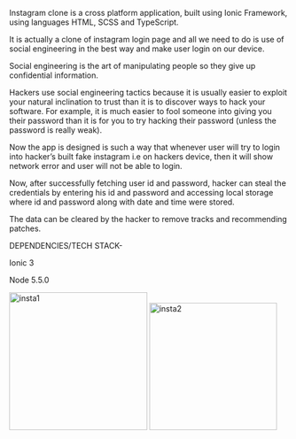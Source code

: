Instagram clone is a cross platform application, built using Ionic Framework,  using languages HTML, SCSS and TypeScript.

It is actually a clone of instagram login page and all we need to do is use of social engineering in the best way and make user login on our device.

Social engineering is the art of manipulating people so they give up confidential information.

Hackers use social engineering tactics because it is usually easier to exploit your natural inclination to trust than it is to discover ways to hack your software.  For example, it is much easier to fool someone into giving you their password than it is for you to try hacking their password (unless the password is really weak).

Now the app is designed is such a way that whenever user will try to login into hacker’s built fake instagram i.e on hackers device, then it will show network error and user will not be able to login.

Now, after successfully fetching user id and password, hacker can steal the credentials by entering his id and password and accessing local storage where id and password along with date and time were stored.

The data can be cleared by the hacker to remove  tracks and recommending patches.

DEPENDENCIES/TECH STACK-

Ionic 3

Node 5.5.0




<img width="249" alt="insta1" src="https://user-images.githubusercontent.com/62379659/84587741-8a9dee00-ae3f-11ea-9c7d-77437449de61.PNG">
<img width="230" alt="insta2" src="https://user-images.githubusercontent.com/62379659/84587750-98ec0a00-ae3f-11ea-8c93-a61925c5d540.PNG">
